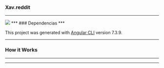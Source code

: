 ### Xav.reddit
***
<img src="https://upload.wikimedia.org/wikipedia/sco/thumb/8/82/Reddit_logo_and_wordmark.svg/1024px-Reddit_logo_and_wordmark.svg.png">
***
### Dependencias
***

This project was generated with [Angular CLI](https://github.com/angular/angular-cli) version 7.3.9.

***
### How it Works
***

***
